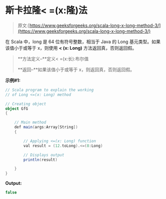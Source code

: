 # 斯卡拉隆< =(x:隆)法

> 原文:[https://www.geeksforgeeks.org/scala-long-x-long-method-3/](https://www.geeksforgeeks.org/scala-long-x-long-method-3/)

在 Scala 中，long 是 64 位有符号整数，相当于 Java 的 Long 基元类型。如果该值小于或等于 x，则使用 **< (x: Long)** 方法返回真，否则返回假。

> **方法定义–**定义< =(x:长):布尔值
> 
> **返回–**如果该值小于或等于 x，则返回真，否则返回假。

**示例#1:**

```scala
// Scala program to explain the working 
// of Long <=(x: Long) method

// Creating object
object GfG
{ 

    // Main method
    def main(args:Array[String])
    {

        // Applying <=(x: Long) function
        val result = (12.toLong).<=(8:Long)

        // Displays output
        println(result)

    }
} 
```

**Output:**

```scala
false

```